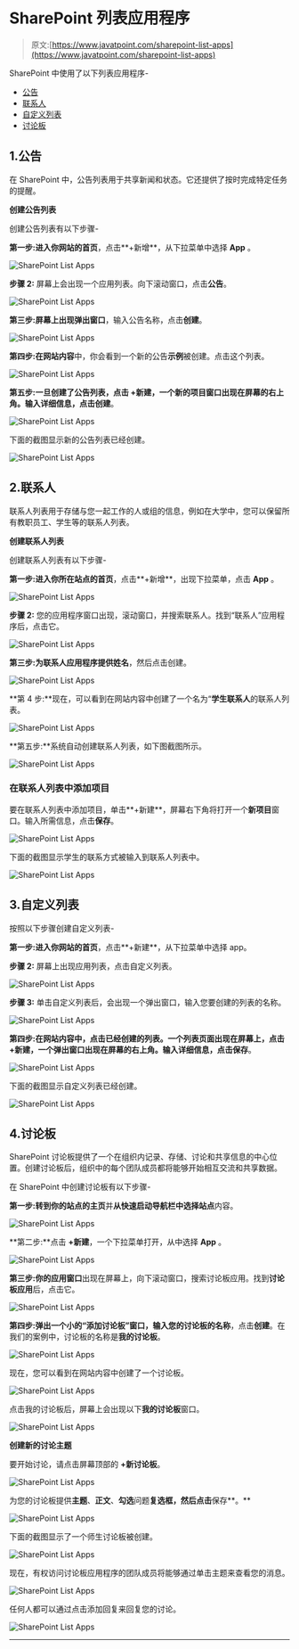 # SharePoint 列表应用程序

> 原文:[https://www.javatpoint.com/sharepoint-list-apps](https://www.javatpoint.com/sharepoint-list-apps)

SharePoint 中使用了以下列表应用程序-

*   [公告](#Announcements)
*   [联系人](#Contacts)
*   [自定义列表](#Custom)
*   [讨论板](#Discussion)

## 1.公告

在 SharePoint 中，公告列表用于共享新闻和状态。它还提供了按时完成特定任务的提醒。

**创建公告列表**

创建公告列表有以下步骤-

**第一步:**进入你网站的**首页**，点击**+新增**，从下拉菜单中选择 **App** 。

![SharePoint List Apps](../Images/0778c437108ef203a18e8a3527e92628.png)

**步骤 2:** 屏幕上会出现一个应用列表。向下滚动窗口，点击**公告**。

![SharePoint List Apps](../Images/3df2272ece5d8635caa0adaa50eb1b58.png)

**第三步:**屏幕上出现**弹出窗口**，输入公告名称，点击**创建**。

![SharePoint List Apps](../Images/cf08988083a1eda7c7b58d316c76febf.png)

**第四步:**在**网站内容**中，你会看到一个新的公告**示例**被创建。点击这个列表。

![SharePoint List Apps](../Images/2090b268e232955c73cc9e101c5905c9.png)

**第五步:**一旦创建了公告列表，点击 **+新建**，一个新的项目窗口出现在屏幕的右上角。输入详细信息，点击**创建**。

![SharePoint List Apps](../Images/15815d0e658e8dc64f05c89a2afe0bcc.png)

下面的截图显示新的公告列表已经创建。

![SharePoint List Apps](../Images/4fe708d1d3290227b478c3c5742328a0.png)

## 2.联系人

联系人列表用于存储与您一起工作的人或组的信息，例如在大学中，您可以保留所有教职员工、学生等的联系人列表。

**创建联系人列表**

创建联系人列表有以下步骤-

**第一步:**进入你所在站点的**首页**，点击**+新增**，出现下拉菜单，点击 **App** 。

![SharePoint List Apps](../Images/9b4ed2bdc2ae6b7e62b6732c8fc02f32.png)

**步骤 2:** 您的应用程序窗口出现，滚动窗口，并搜索联系人。找到“联系人”应用程序后，点击它。

![SharePoint List Apps](../Images/8a36aa8f07d4830ea2893d751bbb3641.png)

**第三步:为联系人应用程序提供姓名**，然后点击创建。

![SharePoint List Apps](../Images/8be8c818260d9a8eafcaec25f8d84f9b.png)

**第 4 步:**现在，可以看到在网站内容中创建了一个名为“**学生联系人**的联系人列表。

![SharePoint List Apps](../Images/c4bf4047f6d79c55c8524edf8c8e2689.png)

**第五步:**系统自动创建联系人列表，如下图截图所示。

![SharePoint List Apps](../Images/c3458bfb46e56a16c857e5dd7c6397ea.png)

### 在联系人列表中添加项目

要在联系人列表中添加项目，单击**+新建**，屏幕右下角将打开一个**新项目**窗口。输入所需信息，点击**保存**。

![SharePoint List Apps](../Images/c2a5085328f97bd945a31a98b2617a72.png)

下面的截图显示学生的联系方式被输入到联系人列表中。

![SharePoint List Apps](../Images/9563c044a5d8dd79ab611b3153b5bc07.png)

## 3.自定义列表

按照以下步骤创建自定义列表-

**第一步:**进入你网站的**首页**，点击**+新建**，从下拉菜单中选择 app。

**步骤 2:** 屏幕上出现应用列表，点击自定义列表。

![SharePoint List Apps](../Images/e0cb1931ff37066a1c88511f4b35b410.png)

**步骤 3:** 单击自定义列表后，会出现一个弹出窗口，输入您要创建的列表的名称。

![SharePoint List Apps](../Images/6484ded0c240ec868d65271f675c93ad.png)

**第四步:**在网站内容中，点击已经创建的列表。一个列表页面出现在屏幕上，点击+新建，一个弹出窗口出现在屏幕的右上角。输入详细信息，点击**保存**。

![SharePoint List Apps](../Images/680412dc4ef021d438c95f426e8145d3.png)

下面的截图显示自定义列表已经创建。

![SharePoint List Apps](../Images/40196c5386f789902c03c890564b7670.png)

## 4.讨论板

SharePoint 讨论板提供了一个在组织内记录、存储、讨论和共享信息的中心位置。创建讨论板后，组织中的每个团队成员都将能够开始相互交流和共享数据。

在 SharePoint 中创建讨论板有以下步骤-

**第一步:**转到你的站点的**主页**并**从快速启动导航栏中选择站点**内容。

![SharePoint List Apps](../Images/3ec770cb1458c19d7541761fd8947db4.png)

**第二步:**点击 **+新建**，一个下拉菜单打开，从中选择 **App** 。

![SharePoint List Apps](../Images/ed73bef49bd60c3b9e4e727cf2c6f453.png)

**第三步:**你的**应用窗口**出现在屏幕上，向下滚动窗口，搜索讨论板应用。找到**讨论板应用**后，点击它。

![SharePoint List Apps](../Images/6cee3588afb6bf7a5241fc4d46604c82.png)

**第四步:**弹出一个小的“**添加讨论板**”窗口，输入您的讨论板的**名称**，点击**创建**。在我们的案例中，讨论板的名称是**我的讨论板**。

![SharePoint List Apps](../Images/4b4484c9d77daa9cd833def095ed1083.png)

现在，您可以看到在网站内容中创建了一个讨论板。

![SharePoint List Apps](../Images/186f79772028c79cb2b95c0fd3bc346c.png)

点击我的讨论板后，屏幕上会出现以下**我的讨论板**窗口。

![SharePoint List Apps](../Images/f75afa79bcc67c06b3c82f068a46de6d.png)

**创建新的讨论主题**

要开始讨论，请点击屏幕顶部的 **+新讨论板**。

![SharePoint List Apps](../Images/4cfca66857dc0b22a15fd35b81dd2346.png)

为您的讨论板提供**主题**、**正文**、**勾选**问题**复选框，然后点击**保存**。**

![SharePoint List Apps](../Images/cb2cce7205cd51976419f9982dd14dbe.png)

下面的截图显示了一个师生讨论板被创建。

![SharePoint List Apps](../Images/f1298fd7f9adfd1974a6841f8c0f99a1.png)

现在，有权访问讨论板应用程序的团队成员将能够通过单击主题来查看您的消息。

![SharePoint List Apps](../Images/47609dfb2f2824fcfef11ae2969f1576.png)

任何人都可以通过点击添加回复来回复您的讨论。

![SharePoint List Apps](../Images/7275f78e5e46e17d67ef4b6ecdf2a241.png)

* * *